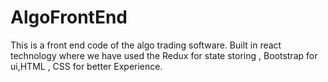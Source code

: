 # AlgoFrontEnd
This is a front end code of the algo trading software. Built in react technology where we have used the Redux for state storing , Bootstrap for ui,HTML , CSS for better Experience.
